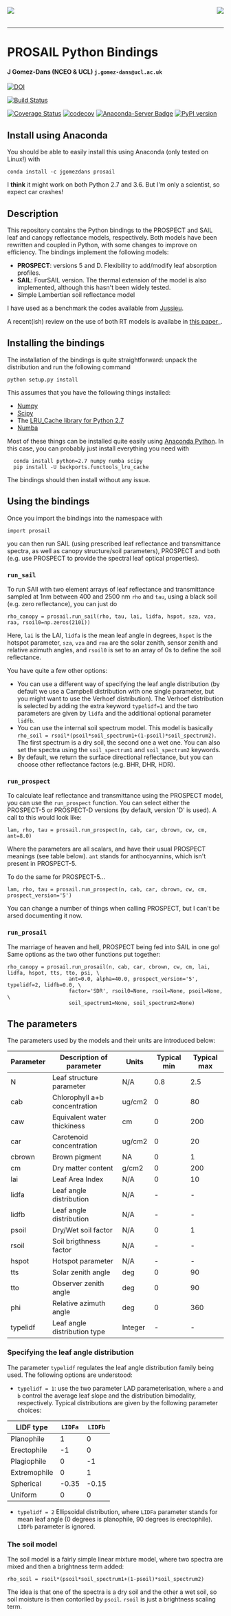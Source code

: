 <p><img src="https://www.nceo.ac.uk/wp-content/themes/nceo/assets/images/logos/img_logo_purple.svg" align="left" />

<img src="http://www.esa.int/esalogo/images/logotype/img_colorlogo_darkblue.gif" scale="20%" align="right" />
</p>

<br/>
<br/>

---



# PROSAIL Python Bindings

#### J Gomez-Dans (NCEO & UCL) ``j.gomez-dans@ucl.ac.uk``

[![DOI](https://zenodo.org/badge/19469/jgomezdans/prosail.svg)](https://zenodo.org/badge/latestdoi/19469/jgomezdans/prosail)

[![Build Status](https://travis-ci.org/jgomezdans/prosail.png)](https://travis-ci.org/jgomezdans/prosail)

[![Coverage Status](https://coveralls.io/repos/github/jgomezdans/prosail/badge.svg?branch=master)](https://coveralls.io/github/jgomezdans/prosail?branch=master)
[![codecov](https://codecov.io/gh/jgomezdans/prosail/branch/master/graph/badge.svg?longCache=true&style=flat)](https://codecov.io/gh/jgomezdans/prosail)
[![Anaconda-Server Badge](https://anaconda.org/jgomezdans/prosail/badges/version.svg)](https://anaconda.org/jgomezdans/prosail)
[![PyPI version](https://badge.fury.io/py/prosail.svg)](https://badge.fury.io/py/prsoail)


## Install using Anaconda

You should be able to easily install this using Anaconda (only tested on Linux!) with

`conda install -c jgomezdans prosail`

I **think** it might work on both Python 2.7 and 3.6. But I'm only a scientist, so expect car crashes!


## Description

This repository contains the Python bindings to the PROSPECT and SAIL leaf and 
canopy reflectance models, respectively. Both models have been rewritten and
coupled in Python, with some changes to improve on efficiency. The bindings implement
the following models:

* **PROSPECT**: versions 5 and D. Flexibility to add/modify leaf absorption profiles.
* **SAIL**: FourSAIL version. The thermal extension of the model is also implemented, although this hasn't been widely tested.
* Simple Lambertian soil reflectance model

I have used as a benchmark the codes available from [Jussieu](http://teledetection.ipgp.jussieu.fr/prosail/). 

A recent(ish) review on the use of both RT
models is availabe in [this paper](http://webdocs.dow.wur.nl/internet/grs/Workshops/Environmental_Applications_Imaging_Spectroscopy/12_Jacquemoud_Prospect/IEEE_Jacquemoud_PROSPECT.pdf)_.


## Installing the bindings

The installation of the bindings is quite straightforward: unpack the distribution
and run the following command   

    python setup.py install
    
This assumes that you have the following things installed:

* [Numpy](http://www.numpy.org/)
* [Scipy](http://www.scipy.org/)
* The [LRU_Cache library for Python 2.7 ](https://pypi.python.org/pypi/backports.functools_lru_cache/1.0.1)
* [Numba](http://numba.pydata.org)

Most of these things can be installed quite easily using [Anaconda Python](https://www.continuum.io/downloads). 
In this case, you can probably just install everything you need with

      conda install python=2.7 numpy numba scipy
      pip install -U backports.functools_lru_cache
      
The bindings should then install without any issue.


## Using the bindings

Once you import the bindings into the namespace with

    import prosail
    
you can then run SAIL (using prescribed leaf reflectance and transmittance spectra, as well as canopy structure/soil parameters), PROSPECT and both (e.g. use PROSPECT to provide the spectral leaf optical properties).

### `run_sail`

To run SAIl with two element arrays of leaf reflectance and transmittance sampled at 1nm between 400 and 2500 nm `rho` and `tau`, using a black soil (e.g. zero reflectance), you can just do 

    rho_canopy = prosail.run_sail(rho, tau, lai, lidfa, hspot, sza, vza, raa, rsoil0=np.zeros(2101))

Here, `lai` is the LAI, `lidfa` is the mean leaf angle in degrees, `hspot` is the hotspot parameter, `sza`, `vza` and `raa` are the solar zenith, sensor zenith and relative azimuth angles, and `rsoil0` is set to an array of 0s to define the soil reflectance.

You have quite a few other options:

* You can use a different way of specifying the leaf angle distribution (by default we use a Campbell distribution with one single parameter, but you might want to use the Verhoef distribution). The Verhoef distribution is selected by adding the extra keyword `typelidf=1` and the two parameters are given by `lidfa` and the additional optional parameter `lidfb`.
* You can use the internal soil spectrum model. This model is basically `rho_soil = rsoil*(psoil*soil_spectrum1+(1-psoil)*soil_spectrum2)`. The first spectrum is a dry soil, the second one a wet one. You can also set the spectra using the `soil_spectrum1` and `soil_spectrum2` keywords.
* By default, we return the surface directional reflectance, but you can choose other reflectance factors (e.g. BHR, DHR, HDR).


### `run_prospect`

To calculate leaf reflectance and transmittance using the PROSPECT model, you can use the `run_prospect` function. You can select either the PROSPECT-5 or PROSPECT-D versions (by default, version 'D' is used). A call to this would look like:
   
    lam, rho, tau = prosail.run_prospect(n, cab, car, cbrown, cw, cm, ant=8.0)
    
Where the parameters are all scalars, and have their usual PROSPECT meanings (see table below). `ant` stands for anthocyannins, which isn't present in PROSPECT-5.

To do the same for PROSPECT-5...

    lam, rho, tau = prosail.run_prospect(n, cab, car, cbrown, cw, cm, prospect_version='5')
    
You can change a number of things when calling PROSPECT, but I can't be arsed documenting it now.

### `run_prosail`

The marriage of heaven and hell, PROSPECT being fed into SAIL in one go! Same options as the two other functions put together:

    rho_canopy = prosail.run_prosail(n, cab, car, cbrown, cw, cm, lai, lidfa, hspot, tts, tto, psi, \
                        ant=0.0, alpha=40.0, prospect_version='5', typelidf=2, lidfb=0.0, \
                        factor='SDR', rsoil0=None, rsoil=None, psoil=None, \
                        soil_spectrum1=None, soil_spectrum2=None)
    

   


## The parameters

The parameters used by the models and their units are introduced below:

| Parameter   | Description of parameter        | Units        |Typical min | Typical max |
|-------------|---------------------------------|--------------|------------|-------------|
|   N         | Leaf structure parameter        | N/A          | 0.8        | 2.5         |
|  cab        | Chlorophyll a+b concentration   | ug/cm2       | 0          | 80          |
|  caw        | Equivalent water thickiness     | cm           | 0          | 200         |
|  car        | Carotenoid concentration        | ug/cm2       | 0          | 20          |
|  cbrown     | Brown pigment                   | NA           | 0          | 1           |
|  cm         | Dry matter content              | g/cm2        | 0          | 200         |
|  lai        | Leaf Area Index                 | N/A          | 0          | 10          |
|  lidfa      | Leaf angle distribution         | N/A          | -          | -           |
|  lidfb      | Leaf angle distribution         | N/A          | -          | -           |
|  psoil      | Dry/Wet soil factor             | N/A          | 0          | 1           |
|  rsoil      | Soil brigthness factor          | N/A          | -          | -           |
|  hspot      | Hotspot parameter               | N/A          | -          | -           |
|  tts        | Solar zenith angle              | deg          | 0          | 90          |
|  tto        | Observer zenith angle           | deg          | 0          | 90          |
|  phi        | Relative azimuth angle          | deg          | 0          | 360         |
| typelidf    | Leaf angle distribution type    | Integer      | -          | -           |

### Specifying the leaf angle distribution

The parameter ``typelidf`` regulates the leaf angle distribution family being used. The following options are understood:

* ``typelidf = 1``: use the two parameter LAD parameterisation, where ``a`` and ``b`` control the average leaf slope and the distribution bimodality, respectively. Typical distributions
are given by the following parameter  choices:

| LIDF type    | ``LIDFa`` |  ``LIDFb``       |
|--------------|-----------|------------------|
| Planophile   |    1      |  0               |
|   Erectophile|    -1     |   0              |
|   Plagiophile|     0     |  -1              |
|  Extremophile|    0      |  1               |
|   Spherical  |    -0.35  |  -0.15           |
|   Uniform    |     0     |   0              |

* ``typelidf = 2`` Ellipsoidal distribution, where ``LIDFa`` parameter stands for mean leaf angle (0 degrees is planophile, 90 degrees is erectophile). ``LIDFb`` parameter is ignored.
   
### The soil model

The soil model is a fairly simple linear mixture model, where two spectra are mixed and then a brightness term added:

    rho_soil = rsoil*(psoil*soil_spectrum1+(1-psoil)*soil_spectrum2)


The idea is that one of the spectra is a dry soil and the other a wet soil, so soil moisture is then contorlled by ``psoil``. ``rsoil`` is just a brightness scaling term.


